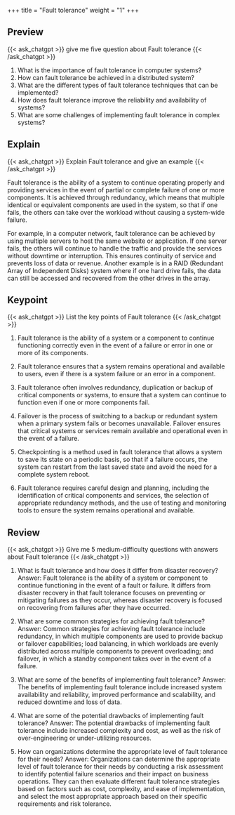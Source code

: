 +++
title = "Fault tolerance"
weight = "1"
+++
## Preview
{{< ask_chatgpt >}}
give me five question about Fault tolerance
{{< /ask_chatgpt >}}

1. What is the importance of fault tolerance in computer systems?
2. How can fault tolerance be achieved in a distributed system?
3. What are the different types of fault tolerance techniques that can be implemented?
4. How does fault tolerance improve the reliability and availability of systems?
5. What are some challenges of implementing fault tolerance in complex systems?   

## Explain
{{< ask_chatgpt >}}
Explain Fault tolerance and give an example
{{< /ask_chatgpt >}}

Fault tolerance is the ability of a system to continue operating properly and providing services in the event of partial or complete failure of one or more components. It is achieved through redundancy, which means that multiple identical or equivalent components are used in the system, so that if one fails, the others can take over the workload without causing a system-wide failure.

For example, in a computer network, fault tolerance can be achieved by using multiple servers to host the same website or application. If one server fails, the others will continue to handle the traffic and provide the services without downtime or interruption. This ensures continuity of service and prevents loss of data or revenue. Another example is in a RAID (Redundant Array of Independent Disks) system where if one hard drive fails, the data can still be accessed and recovered from the other drives in the array.   

## Keypoint
{{< ask_chatgpt >}}
List the key points of Fault tolerance
{{< /ask_chatgpt >}}

1. Fault tolerance is the ability of a system or a component to continue functioning correctly even in the event of a failure or error in one or more of its components.

2. Fault tolerance ensures that a system remains operational and available to users, even if there is a system failure or an error in a component.

3. Fault tolerance often involves redundancy, duplication or backup of critical components or systems, to ensure that a system can continue to function even if one or more components fail.

4. Failover is the process of switching to a backup or redundant system when a primary system fails or becomes unavailable. Failover ensures that critical systems or services remain available and operational even in the event of a failure.

5. Checkpointing is a method used in fault tolerance that allows a system to save its state on a periodic basis, so that if a failure occurs, the system can restart from the last saved state and avoid the need for a complete system reboot.

6. Fault tolerance requires careful design and planning, including the identification of critical components and services, the selection of appropriate redundancy methods, and the use of testing and monitoring tools to ensure the system remains operational and available.   

## Review
{{< ask_chatgpt >}}
Give me 5 medium-difficulty questions with answers about Fault tolerance
{{< /ask_chatgpt >}}

1. What is fault tolerance and how does it differ from disaster recovery?
Answer: Fault tolerance is the ability of a system or component to continue functioning in the event of a fault or failure. It differs from disaster recovery in that fault tolerance focuses on preventing or mitigating failures as they occur, whereas disaster recovery is focused on recovering from failures after they have occurred.

2. What are some common strategies for achieving fault tolerance?
Answer: Common strategies for achieving fault tolerance include redundancy, in which multiple components are used to provide backup or failover capabilities; load balancing, in which workloads are evenly distributed across multiple components to prevent overloading; and failover, in which a standby component takes over in the event of a failure.

3. What are some of the benefits of implementing fault tolerance?
Answer: The benefits of implementing fault tolerance include increased system availability and reliability, improved performance and scalability, and reduced downtime and loss of data.

4. What are some of the potential drawbacks of implementing fault tolerance?
Answer: The potential drawbacks of implementing fault tolerance include increased complexity and cost, as well as the risk of over-engineering or under-utilizing resources.

5. How can organizations determine the appropriate level of fault tolerance for their needs?
Answer: Organizations can determine the appropriate level of fault tolerance for their needs by conducting a risk assessment to identify potential failure scenarios and their impact on business operations. They can then evaluate different fault tolerance strategies based on factors such as cost, complexity, and ease of implementation, and select the most appropriate approach based on their specific requirements and risk tolerance.   

